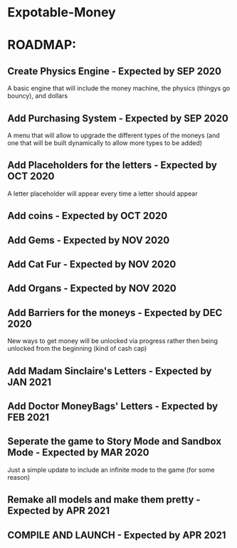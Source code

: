 # Expotable-Money


# ROADMAP:

## Create Physics Engine - Expected by SEP 2020
A basic engine that will include the money machine, the physics (thingys go bouncy), 
and dollars


## Add Purchasing System - Expected by SEP 2020
A menu that will allow to upgrade the different types of the moneys (and one that will be built dynamically to allow more types to be added)


## Add Placeholders for the letters - Expected by OCT 2020
A letter placeholder will appear every time a letter should appear


## Add coins - Expected by OCT 2020


## Add Gems - Expected by NOV 2020


## Add Cat Fur  - Expected by NOV 2020


## Add Organs  - Expected by NOV 2020


## Add Barriers for the moneys - Expected by DEC 2020
New ways to get money will be unlocked via progress rather then being unlocked from the beginning (kind of cash cap)


## Add Madam Sinclaire's Letters - Expected by JAN 2021


## Add Doctor MoneyBags' Letters - Expected by FEB 2021


## Seperate the game to Story Mode and Sandbox Mode - Expected by MAR 2020
Just a simple update to include an infinite mode to the game (for some reason)

## Remake all models and make them pretty - Expected by APR 2021


## COMPILE AND LAUNCH - Expected by APR 2021
